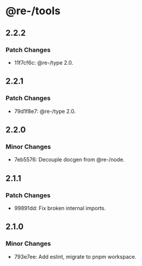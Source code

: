 # @re-/tools

## 2.2.2

### Patch Changes

-   11f7cf6c: @re-/type 2.0.

## 2.2.1

### Patch Changes

-   79d1f8e7: @re-/type 2.0.

## 2.2.0

### Minor Changes

-   7eb5576: Decouple docgen from @re-/node.

## 2.1.1

### Patch Changes

-   99891dd: Fix broken internal imports.

## 2.1.0

### Minor Changes

-   793e7ee: Add eslint, migrate to pnpm workspace.
